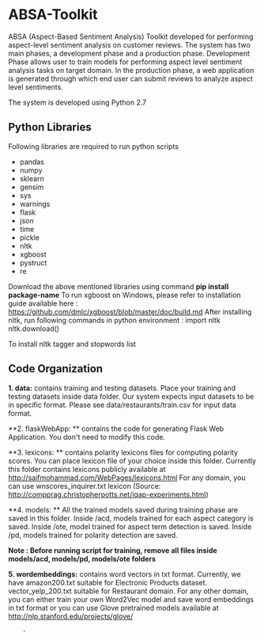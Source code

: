# ABSA-Toolkit
ABSA (Aspect-Based Sentiment Analysis) Toolkit developed for performing aspect-level sentiment analysis on customer reviews. The system has two main phases, a development phase and a production phase. Development Phase allows user to train models for performing aspect level sentiment analysis tasks on target domain. In the production phase, a web application is generated through which end user can submit reviews to analyze aspect level sentiments.

The system is developed using Python 2.7

## Python Libraries
Following libraries are required to run python scripts
- pandas
- numpy
- sklearn
- gensim
- sys
- warnings
- flask
- json
- time
- pickle
- nltk
- xgboost
- pystruct
- re

Download the above mentioned libraries using  command **pip install package-name**
To run xgboost on Windows, please refer to installation guide available here : https://github.com/dmlc/xgboost/blob/master/doc/build.md
After installing nltk, run following commands in python environment : 
import nltk
nltk.download()

To install nltk tagger and stopwords list
## Code Organization
**1. data:** contains training and testing datasets. Place your training and testing datasets inside data folder. Our system expects input datasets to be in specific format. Please see data/restaurants/train.csv for input data format.

**2. flaskWebApp: ** contains the code for generating Flask Web Application. You don't need to modify this code.

**3. lexicons: ** contains polarity lexicons files for computing polarity scores. You can place lexicon file of your choice inside this folder. Currently this folder contains lexicons publicly available at http://saifmohammad.com/WebPages/lexicons.html
For any domain, you can use  wnscores_inquirer.txt lexicon (Source: http://compprag.christopherpotts.net/iqap-experiments.html)

**4. models: ** All the trained models saved during training phase are saved in this folder. Inside /acd, models trained for each aspect category is saved. Inside /ote, model trained for aspect term detection is saved. Inside /pd, models trained for polarity detection are saved.

**Note : Before running script for training, remove all files inside models/acd, models/pd, models/ote folders**

**5. wordembeddings:** contains word vectors in txt format. Currently, we have amazon200.txt suitable for Electronic Products dataset. vector_yelp_200.txt suitable for Restaurant domain. For any other domain, you can either train your own Word2Vec model and save word embeddings in txt format or you can use Glove pretrained models available at http://nlp.stanford.edu/projects/glove/






        - 


